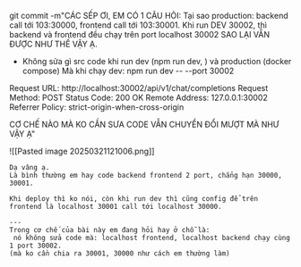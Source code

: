 git commit -m"CÁC SẾP ƠI, EM CÓ 1 CÂU HỎI: Tại sao production: backend call tới 103:30000, frontend call tới 103:30001. Khi run DEV 30002, thì backend và frontend đều chạy trên port localhost 30002 SAO LẠI VẪN ĐƯỢC NHƯ THẾ VẬY Ạ. 

- Không sửa gì src code khi run dev (npm run dev, ) và production (docker compose)
Mà khi chạy dev: 
npm run dev -- --port 30002


Request URL:
http://localhost:30002/api/v1/chat/completions
Request Method:
POST
Status Code:
200 OK
Remote Address:
127.0.0.1:30002
Referrer Policy:
strict-origin-when-cross-origin

CƠ CHẾ NÀO MÀ KO CẦN SƯA CODE VẪN CHUYỂN ĐỔI MƯỢT MÀ NHƯ VẬY Ạ"

![[Pasted image 20250321121006.png]]

```
Dạ vâng ạ. 
Là bình thường em hay code backend frontend 2 port, chẳng hạn 30000, 30001. 

Khi deploy thì ko nói, còn khi run dev thì cũng config để trên frontend là localhost 30001 call tới localhost 30000. 

---
Trong cơ chế của bài này em đang hỏi hay ở chỗ là:
 nó không sửa code mà: localhost frontend, localhost backend chạy cùng 1 port 30002. 
(mà ko cần chia ra 30001, 30000 như cách em thường làm)
```